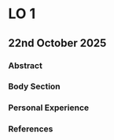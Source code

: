 # LO 1

## 22nd October 2025

### Abstract



### Body Section



### Personal Experience



### References


